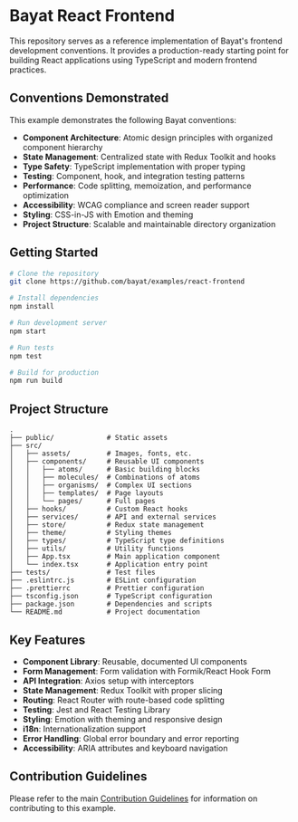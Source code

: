 <!--
Document: React Frontend Example
Version: 1.0.0
Last Updated: 2023-03-20
Last Updated By: Bayat Platform Team
Change Log:
- 2023-03-20: Initial version
-->

# Bayat React Frontend

This repository serves as a reference implementation of Bayat's frontend development conventions. It provides a production-ready starting point for building React applications using TypeScript and modern frontend practices.

## Conventions Demonstrated

This example demonstrates the following Bayat conventions:

- **Component Architecture**: Atomic design principles with organized component hierarchy
- **State Management**: Centralized state with Redux Toolkit and hooks
- **Type Safety**: TypeScript implementation with proper typing
- **Testing**: Component, hook, and integration testing patterns
- **Performance**: Code splitting, memoization, and performance optimization
- **Accessibility**: WCAG compliance and screen reader support
- **Styling**: CSS-in-JS with Emotion and theming
- **Project Structure**: Scalable and maintainable directory organization

## Getting Started

```bash
# Clone the repository
git clone https://github.com/bayat/examples/react-frontend

# Install dependencies
npm install

# Run development server
npm start

# Run tests
npm test

# Build for production
npm run build
```

## Project Structure

```plaintext
.
├── public/             # Static assets
├── src/
│   ├── assets/         # Images, fonts, etc.
│   ├── components/     # Reusable UI components
│   │   ├── atoms/      # Basic building blocks
│   │   ├── molecules/  # Combinations of atoms
│   │   ├── organisms/  # Complex UI sections
│   │   ├── templates/  # Page layouts
│   │   └── pages/      # Full pages
│   ├── hooks/          # Custom React hooks
│   ├── services/       # API and external services
│   ├── store/          # Redux state management
│   ├── theme/          # Styling themes
│   ├── types/          # TypeScript type definitions
│   ├── utils/          # Utility functions
│   ├── App.tsx         # Main application component
│   └── index.tsx       # Application entry point
├── tests/              # Test files
├── .eslintrc.js        # ESLint configuration
├── .prettierrc         # Prettier configuration
├── tsconfig.json       # TypeScript configuration
├── package.json        # Dependencies and scripts
└── README.md           # Project documentation
```

## Key Features

- **Component Library**: Reusable, documented UI components
- **Form Management**: Form validation with Formik/React Hook Form
- **API Integration**: Axios setup with interceptors
- **State Management**: Redux Toolkit with proper slicing
- **Routing**: React Router with route-based code splitting
- **Testing**: Jest and React Testing Library
- **Styling**: Emotion with theming and responsive design
- **i18n**: Internationalization support
- **Error Handling**: Global error boundary and error reporting
- **Accessibility**: ARIA attributes and keyboard navigation

## Contribution Guidelines

Please refer to the main [Contribution Guidelines](../../CONTRIBUTING.md) for information on contributing to this example.
